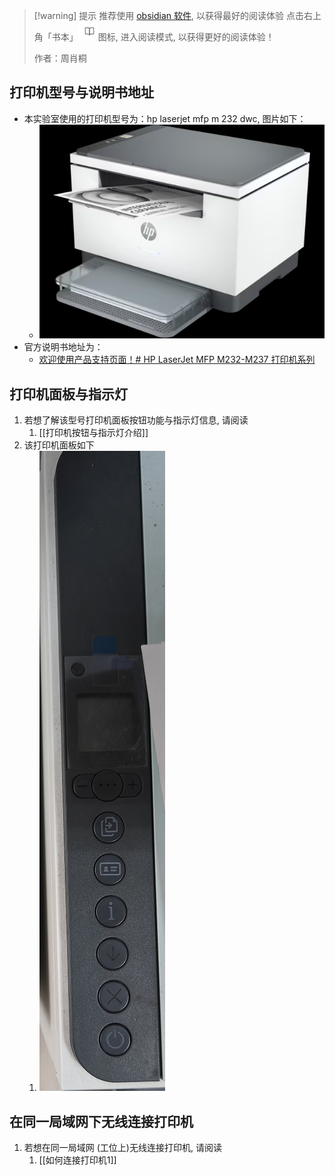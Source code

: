 
>[!warning] 提示
>推荐使用 [obsidian 软件](https://obsidian.md/), 以获得最好的阅读体验
>点击右上角「书本」![](https://raw.githubusercontent.com/Nekasu/Blog_pics/main/20240910163022.png)图标, 进入阅读模式, 以获得更好的阅读体验！
>
>作者：周肖桐

## 打印机型号与说明书地址

- 本实验室使用的打印机型号为：hp laserjet mfp m 232 dwc, 图片如下：
	- ![|318](https://raw.githubusercontent.com/Nekasu/Blog_pics/main/20241008102017.png)
- 官方说明书地址为：
	- [欢迎使用产品支持页面！# HP LaserJet MFP M232-M237 打印机系列](https://support.hp.com/cn-zh/product/setup-user-guides/hp-laserjet-mfp-m232-m237-printer-series/30836599) 

## 打印机面板与指示灯

1. 若想了解该型号打印机面板按钮功能与指示灯信息, 请阅读
	1. [[打印机按钮与指示灯介绍]]
2. 该打印机面板如下
	1. ![|67](https://raw.githubusercontent.com/Nekasu/Blog_pics/main/20241008104038.png)

## 在同一局域网下无线连接打印机

1. 若想在同一局域网 (工位上)无线连接打印机, 请阅读
	1. [[如何连接打印机1]]